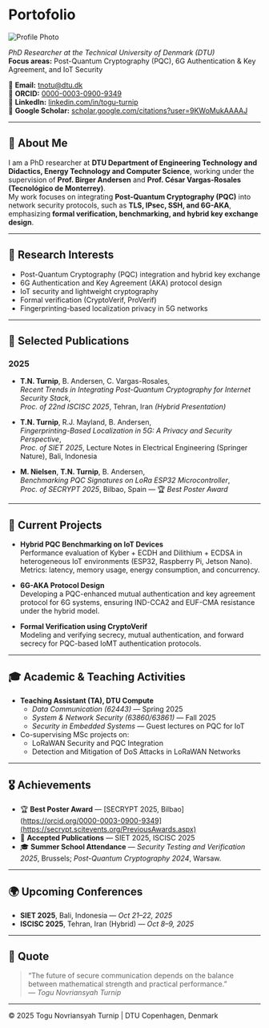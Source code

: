 # Portofolio

![Profile Photo](https://orbit.dtu.dk/files-asset/398981684/200556_e069f67e.jpg?w=320&f=webp)

_PhD Researcher at the Technical University of Denmark (DTU)_  
**Focus areas:** Post-Quantum Cryptography (PQC), 6G Authentication & Key Agreement, and IoT Security

📧 **Email:** tnotu@dtu.dk  
🔗 **ORCID:** [0000-0003-0900-9349](https://orcid.org/0000-0003-0900-9349)  
🔗 **LinkedIn:** [linkedin.com/in/togu-turnip](https://linkedin.com/in/togu-turnip)  
🔗 **Google Scholar:** [scholar.google.com/citations?user=9KWoMukAAAAJ](https://scholar.google.com/citations?user=9KWoMukAAAAJ&hl=en)

---

## 🧠 About Me

I am a PhD researcher at **DTU Department of Engineering Technology and Didactics, Energy Technology and Computer Science**, working under the supervision of **Prof. Birger Andersen** and **Prof. César Vargas-Rosales (Tecnológico de Monterrey)**.  
My work focuses on integrating **Post-Quantum Cryptography (PQC)** into network security protocols, such as **TLS, IPsec, SSH, and 6G-AKA**, emphasizing **formal verification, benchmarking, and hybrid key exchange design**.

---

## 🧩 Research Interests

- Post-Quantum Cryptography (PQC) integration and hybrid key exchange  
- 6G Authentication and Key Agreement (AKA) protocol design  
- IoT security and lightweight cryptography  
- Formal verification (CryptoVerif, ProVerif)  
- Fingerprinting-based localization privacy in 5G networks  

---

## 🧾 Selected Publications

### 2025
- **T.N. Turnip**, B. Andersen, C. Vargas-Rosales,  
  *Recent Trends in Integrating Post-Quantum Cryptography for Internet Security Stack*,  
  _Proc. of 22nd ISCISC 2025_, Tehran, Iran *(Hybrid Presentation)*  

- **T.N. Turnip**, R.J. Mayland, B. Andersen,  
  *Fingerprinting-Based Localization in 5G: A Privacy and Security Perspective*,  
  _Proc. of SIET 2025_, Lecture Notes in Electrical Engineering (Springer Nature), Bali, Indonesia  

- **M. Nielsen**, **T.N. Turnip**, B. Andersen,  
  *Benchmarking PQC Signatures on LoRa ESP32 Microcontroller*,  
  _Proc. of SECRYPT 2025_, Bilbao, Spain — 🏆 *Best Poster Award*

---

## 🧪 Current Projects

- **Hybrid PQC Benchmarking on IoT Devices**  
  Performance evaluation of Kyber + ECDH and Dilithium + ECDSA in heterogeneous IoT environments (ESP32, Raspberry Pi, Jetson Nano).  
  Metrics: latency, memory usage, energy consumption, and concurrency.

- **6G-AKA Protocol Design**  
  Developing a PQC-enhanced mutual authentication and key agreement protocol for 6G systems, ensuring IND-CCA2 and EUF-CMA resistance under the hybrid model.

- **Formal Verification using CryptoVerif**  
  Modeling and verifying secrecy, mutual authentication, and forward secrecy for PQC-based IoMT authentication protocols.

---

## 🎓 Academic & Teaching Activities

- **Teaching Assistant (TA), DTU Compute**
  - *Data Communication (62443)* — Spring 2025  
  - *System & Network Security (63860/63861)* — Fall 2025  
  - *Security in Embedded Systems* — Guest lectures on PQC for IoT
- Co-supervising MSc projects on:
  - LoRaWAN Security and PQC Integration  
  - Detection and Mitigation of DoS Attacks in LoRaWAN Networks

---

## 🎖 Achievements

- 🏆 **Best Poster Award** — [SECRYPT 2025, Bilbao](https://orcid.org/0000-0003-0900-9349](https://secrypt.scitevents.org/PreviousAwards.aspx) 
- 📘 **Accepted Publications** — SIET 2025, ISCISC 2025  
- 🎓 **Summer School Attendance** — *Security Testing and Verification 2025*, Brussels; *Post-Quantum Cryptography 2024*, Warsaw.

---

## 🌍 Upcoming Conferences

- **SIET 2025**, Bali, Indonesia — *Oct 21–22, 2025*  
- **ISCISC 2025**, Tehran, Iran (Hybrid) — *Oct 8–9, 2025*  

---

## 💬 Quote

> “The future of secure communication depends on the balance between mathematical strength and practical performance.”  
> — *Togu Novriansyah Turnip*

---

© 2025 Togu Novriansyah Turnip | DTU Copenhagen, Denmark
